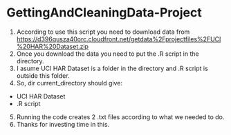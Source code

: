 GettingAndCleaningData-Project
==============================
1. According to use this script you need to download data from     https://d396qusza40orc.cloudfront.net/getdata%2Fprojectfiles%2FUCI%20HAR%20Dataset.zip 
2. Once you download the data you need to put the .R script in the directory.
3. I asume UCI HAR Dataset is a folder in the directory and .R script is outside this folder. 
4. So, dir current_directory should give:
 - UCI HAR Dataset
 - .R script
5. Running the code creates 2 .txt files according to what we needed to do.
6. Thanks for investing time in this. 
